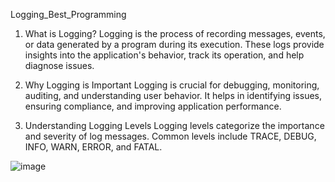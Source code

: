Logging_Best_Programming

1. What is Logging?
Logging is the process of recording messages, events, or data generated by a program during its execution. These logs provide insights into the application's behavior, track its operation, and help diagnose issues.

2. Why Logging is Important
Logging is crucial for debugging, monitoring, auditing, and understanding user behavior. It helps in identifying issues, ensuring compliance, and improving application performance.

3. Understanding Logging Levels
Logging levels categorize the importance and severity of log messages. Common levels include TRACE, DEBUG, INFO, WARN, ERROR, and FATAL.



![image](https://github.com/user-attachments/assets/feb56e51-9587-4a7e-b5d8-288795b7e7a7)
